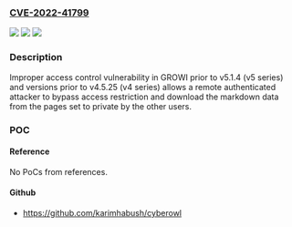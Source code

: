 ### [CVE-2022-41799](https://cve.mitre.org/cgi-bin/cvename.cgi?name=CVE-2022-41799)
![](https://img.shields.io/static/v1?label=Product&message=GROWI%20v5%20series%20and%20v4%20series&color=blue)
![](https://img.shields.io/static/v1?label=Version&message=versions%20prior%20to%20v5.1.4%20(v5%20series)%20and%20versions%20prior%20to%20v4.5.25%20(v4%20series)%20&color=brightgreen)
![](https://img.shields.io/static/v1?label=Vulnerability&message=Improper%20Access%20Control&color=brightgreen)

### Description

Improper access control vulnerability in GROWI prior to v5.1.4 (v5 series) and versions prior to v4.5.25 (v4 series) allows a remote authenticated attacker to bypass access restriction and download the markdown data from the pages set to private by the other users.

### POC

#### Reference
No PoCs from references.

#### Github
- https://github.com/karimhabush/cyberowl

